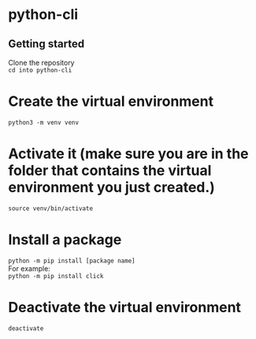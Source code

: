 # python-cli

## Getting started

Clone the repository  
```cd into python-cli```

# Create the virtual environment
```python3 -m venv venv```

# Activate it (make sure you are in the folder that contains the virtual environment you just created.)
```source venv/bin/activate```

# Install a package
```python -m pip install [package name]```  
For example:  
```python -m pip install click```

# Deactivate the virtual environment
```deactivate```

